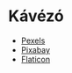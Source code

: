 # Kávézó

* [Pexels](https://www.pexels.com/hu-hu/)
* [Pixabay](https://pixabay.com/hu/)
* [Flaticon](https://www.flaticon.com/)


